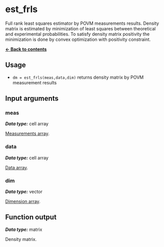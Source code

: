 # est_frls
Full rank least squares estimator by POVM measurements results. Density matrix is estimated by minimization of least squares between theoretical and experimental probabilities. To satisfy density matrix positivity the minimization is done by convex optimization with positivity constraint.

[**&#8592; Back to contents**](README.md)

## Usage
* `dm = est_frls(meas,data,dim)` returns density matrix by POVM measurement results

## <a name="args">Input arguments</a>

### <a name="arg-dim">meas</a>
_**Data type:**_ cell array

[Measurements array](qtb_analyze.md#meas-arr).

### <a name="arg-dim">data</a>
_**Data type:**_ cell array

[Data array](#data-arr).

### <a name="arg-dim">dim</a>
_**Data type:**_ vector

[Dimension array](qtb_analyze.md#dim-arr).

## <a name="output">Function output</a>
_**Data type:**_ matrix

Density matrix.

